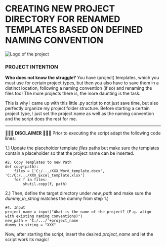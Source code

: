 # CREATING NEW PROJECT DIRECTORY FOR RENAMED TEMPLATES BASED ON DEFINED NAMING CONVENTION

![Logo of the project](https://cdn.pixabay.com/photo/2016/11/22/19/24/archive-1850170_960_720.jpg)

### PROJECT INTENTION
**Who does not know the struggle?** You have (project) templates, which you must use for certain project types, but then you also have to save them in a distinct location, following a naming convention (if so) and renaming the files too! The more projects there is, the more daunting is the task.

This is why I came up with this little .py script to not just save time, but also perfectly organize my project folder structure. Before starting a certain project type, I just set the project name as well as the naming convention and the script does the rest for me.

***
🛑🛑🛑 **DISCLAIMER** 🛑🛑🛑
Prior to executing the script adapt the following code lines: 

1.) Update the placeholder template _files_ paths but make sure the templates contain a placeholder so that the project name can be inserted.
```shell
#2. Copy Templates to new Path
def copy(path):
    files = ['C:/.../XXX_Word_template.docx', 'C:/C:/.../XXX_Excel_template.xlsx']
    for f in files:
        shutil.copy(f, path)
```

2.) Then, define the target directory under _new_path_ and make sure the _dummy_in_string_ matches the dummy from step 1.) 
```shell
#4. Input
project_name = input("What is the name of the project? (E.g. align with existing naming conventions)")
new_path = 'C:/.../'+project_name
dummy_in_string = "XXX"
```

Now, after starting the script, insert the desired _project_name_ and let the script work its magic!
